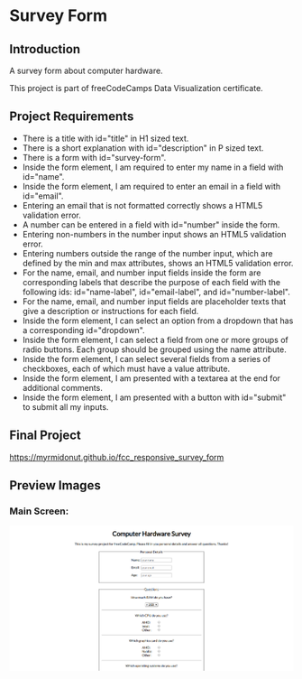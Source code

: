 # Survey Form

## Introduction
A survey form about computer hardware.

This project is part of freeCodeCamps Data Visualization certificate.

## Project Requirements
* There is a title with id="title" in H1 sized text.
* There is a short explanation with id="description" in P sized text.
* There is a form with id="survey-form".
* Inside the form element, I am required to enter my name in a field with id="name".
* Inside the form element, I am required to enter an email in a field with id="email".
* Entering an email that is not formatted correctly shows a HTML5 validation error.
* A number can be entered in a field with id="number" inside the form.
* Entering non-numbers in the number input shows an HTML5 validation error.
* Entering numbers outside the range of the number input, which are defined by the min and max attributes, shows an HTML5 validation error.
* For the name, email, and number input fields inside the form are corresponding labels that describe the purpose of each field with the following ids: id="name-label", id="email-label", and id="number-label".
* For the name, email, and number input fields are placeholder texts that give a description or instructions for each field.
* Inside the form element, I can select an option from a dropdown that has a corresponding id="dropdown".
* Inside the form element, I can select a field from one or more groups of radio buttons. Each group should be grouped using the name attribute.
* Inside the form element, I can select several fields from a series of checkboxes, each of which must have a value attribute.
* Inside the form element, I am presented with a textarea at the end for additional comments.
* Inside the form element, I am presented with a button with id="submit" to submit all my inputs.

## Final Project
https://myrmidonut.github.io/fcc_responsive_survey_form

## Preview Images
### Main Screen:
![Survey Form](readme_images/survey-form.png)
